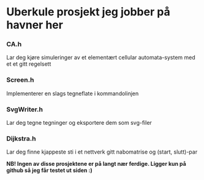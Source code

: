 <h1>Uberkule prosjekt jeg jobber på havner her</h1>

<h3>CA.h</h3>
<p>Lar deg kjøre simuleringer av et elementært cellular automata-system med et
		et gitt regelsett</p>
<h3>Screen.h</h3>
<p>Implementerer en slags tegneflate i kommandolinjen</p>
<h3>SvgWriter.h</h3>
<p>Lar deg tegne tegninger og eksportere dem som svg-filer</p>
<h3>Dijkstra.h</h3>
<p>Lar deg finne kjappeste sti i et nettverk gitt nabomatrise og (start, slutt)-par</p>
<b>NB! Ingen av disse prosjektene er på langt nær ferdige. Ligger kun
		på github så jeg får testet ut siden :)</b>
